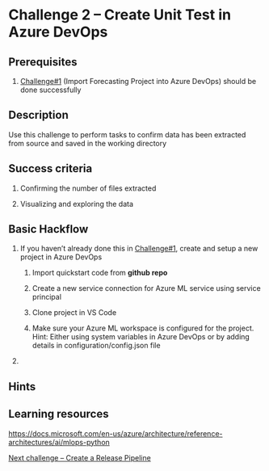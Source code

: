 # Challenge 2 – Create Unit Test in Azure DevOps

## Prerequisites

1.  [Challenge\#1](01-TimeSeriesForecasting.md) (Import Forecasting Project into Azure DevOps)
    should be done successfully

## Description

Use this challenge to perform tasks to confirm data has been extracted from
source and saved in the working directory

## Success criteria

1.  Confirming the number of files extracted

2.  Visualizing and exploring the data

## Basic Hackflow

1.  If you haven’t already done this in
    [Challenge\#1](01-TimeSeriesForecasting.md), create and setup a new project
    in Azure DevOps

    1.  Import quickstart code from **github repo**

    2.  Create a new service connection for Azure ML service using service
        principal
        
    3.  Clone project in VS Code

    4.  Make sure your Azure ML workspace is configured for the project. Hint: Either using system variables in Azure DevOps or by adding details in configuration/config.json file 

2.  

## Hints

## Learning resources

<https://docs.microsoft.com/en-us/azure/architecture/reference-architectures/ai/mlops-python>

[Next challenge – Create a Release Pipeline](03-BuildPipeline.md)
